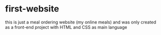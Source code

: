 # first-website
this is just a meal ordering website (my online meals) and was only created as a front-end project with HTML and CSS as main language
